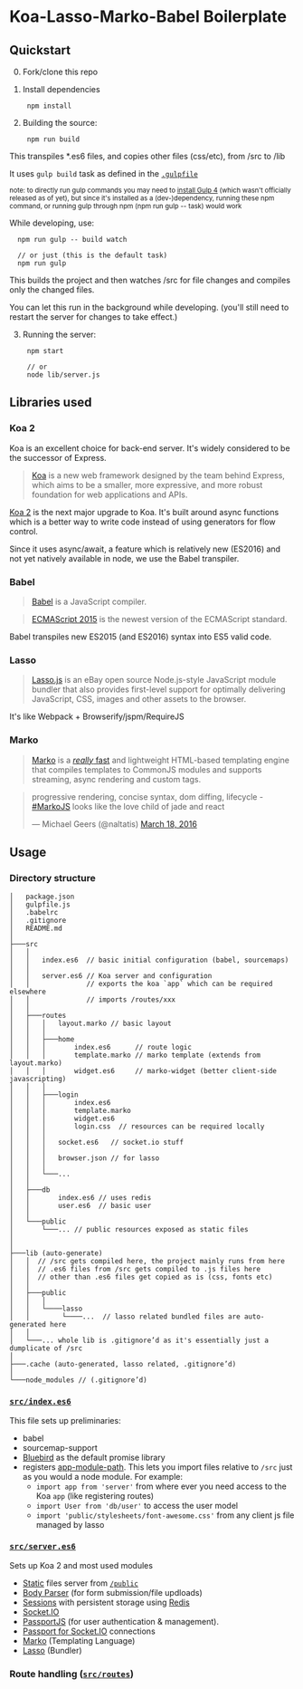 
# Koa-Lasso-Marko-Babel Boilerplate

## Quickstart

0. Fork/clone this repo

1. Install dependencies

        npm install

2. Building the source:

        npm run build

  This transpiles *.es6 files, and copies other files (css/etc), from /src to /lib

  It uses `gulp build` task as defined in the <a href='gulpfile.js'>`.gulpfile`</a>

  <sup>note: to directly run gulp commands you may need to [install Gulp 4] \(which wasn't officially released as of yet), but since it's installed as a (dev-)dependency, running these npm command, or running gulp through npm (npm run gulp -- task) would work</sup>

  While developing, use:

      npm run gulp -- build watch

      // or just (this is the default task)
      npm run gulp

  This builds the project and then watches /src for file changes and compiles only the changed files.

  You can let this run in the background while developing. (you'll still need to restart the server for changes to take effect.)

3. Running the server:

        npm start

        // or
        node lib/server.js


## Libraries used

### Koa 2

Koa is an excellent choice for back-end server. It's widely considered to be the successor of Express.

>[Koa] is a new web framework designed by the team behind Express, which aims to be a smaller, more expressive, and more robust foundation for web applications and APIs.

[Koa 2] is the next major upgrade to Koa. It's built around async functions which is a better way to write code instead of using generators for flow control.

Since it uses async/await, a feature which is relatively new (ES2016) and not yet natively available in node, we use the Babel transpiler.

### Babel

>[Babel] is a JavaScript compiler.

<!-- -->

>[ECMAScript 2015] is the newest version of the ECMAScript standard.

Babel transpiles new ES2015 (and ES2016) syntax into ES5 valid code.

### Lasso

>[Lasso.js][lasso] is an eBay open source Node.js-style JavaScript module bundler that also provides first-level support for optimally delivering JavaScript, CSS, images and other assets to the browser.

It's like Webpack + Browserify/jspm/RequireJS

### Marko

>[Marko] is a [*really* fast][marko-benchmarks] and lightweight HTML-based templating engine that compiles templates to CommonJS modules and supports streaming, async rendering and custom tags.

<blockquote class="twitter-tweet" data-lang="en"><p lang="en" dir="ltr">progressive rendering, concise syntax, dom diffing, lifecycle - <a href="https://twitter.com/hashtag/MarkoJS?src=hash">#MarkoJS</a> looks like the love child of jade and react</p>&mdash; Michael Geers (@naltatis) <a href="https://twitter.com/naltatis/status/710911085205917698">March 18, 2016</a></blockquote>
<script async src="//platform.twitter.com/widgets.js" charset="utf-8"></script>


## Usage

### Directory structure

    │   package.json
    │   gulpfile.js
    │   .babelrc
    │   .gitignore
    │   README.md
    │
    ├───src
    │   │
    │   │   index.es6  // basic initial configuration (babel, sourcemaps)
    │   │
    │   │   server.es6 // Koa server and configuration
    │   │              // exports the koa `app` which can be required elsewhere
    │   │              // imports /routes/xxx
    │   │
    │   ├───routes
    │   │   │   layout.marko // basic layout
    │   │   │
    │   │   ├───home
    │   │   │       index.es6      // route logic
    │   │   │       template.marko // marko template (extends from layout.marko)
    │   │   │       widget.es6     // marko-widget (better client-side javascripting)
    │   │   │
    │   │   ├───login
    │   │   │       index.es6
    │   │   │       template.marko
    │   │   │       widget.es6
    │   │   │       login.css  // resources can be required locally
    │   │   │
    │   │   │   socket.es6   // socket.io stuff
    │   │   │
    │   │   │   browser.json // for lasso
    │   │   │
    │   │   └───...
    │   │
    │   ├───db
    │   │       index.es6 // uses redis
    │   │       user.es6  // basic user
    │   │
    │   └───public
    │       └───... // public resources exposed as static files
    │
    │
    ├───lib (auto-generate)
    │   │  // /src gets compiled here, the project mainly runs from here
    │   │  // .es6 files from /src gets compiled to .js files here
    │   │  // other than .es6 files get copied as is (css, fonts etc)
    │   │
    │   ├───public
    │   │   │
    │   │   └────lasso
    │   │        └────...  // lasso related bundled files are auto-generated here
    │   │
    │   └───... whole lib is .gitignore’d as it's essentially just a dumplicate of /src
    │
    ├───.cache (auto-generated, lasso related, .gitignore’d)
    │
    └───node_modules // (.gitignore’d)


### <a href='src/index.es6'>`src/index.es6`</a>

This file sets up preliminaries:

  * babel
  * sourcemap-support
  * [Bluebird] as the  default promise library
  * registers [app-module-path].
    This lets you import files relative to `/src` just as you would a node module. For example:
    * `import app from 'server'` from where ever you need access to the Koa `app` (like registering routes)
    * `import User from 'db/user'` to access the user model
    * `import 'public/stylesheets/font-awesome.css'` from any client js file managed by lasso

### <a href='src/server.es6'>`src/server.es6`</a>

Sets up Koa 2 and most used modules

  * [Static][koa-static] files server from <a href='public'>`/public`</a>
  * [Body Parser][koa-better-body] (for form submission/file updloads)
  * [Sessions][koa-generic-session] with persistent storage using [Redis][koa-redis]
  * [Socket.IO]
  * [PassportJS] \(for user authentication & management).
  * [Passport for Socket.IO][koa-socket-passport] connections
  * [Marko] \(Templating Language)
  * [Lasso] \(Bundler)

### Route handling (<a href='src/routes'>`src/routes`</a>)



[Koa]: http://koajs.com/
[Koa 2]: https://github.com/koajs/koa/issues/533

[Lasso]: https://github.com/lasso-js/lasso

[Marko]: http://markojs.com
[marko-benchmarks]: https://github.com/marko-js/templating-

[Babel]: http://babeljs.io
[ECMAScript 2015]: http://babeljs.io/docs/learn-es2015

[gulp]: http://gulpjs.com

[node-chakra]: https://github.com/nodejs/node-chakracore


[install Gulp 4]: http://demisx.github.io/gulp4/2015/01/15/install-gulp4.html

[Bluebird]: http://bluebirdjs.com

[app-module-path]: https://github.com/patrick-steele-idem/app-module-path-node

[koa-static]: https://github.com/koajs/static
[koa-better-body]: https://github.com/tunnckoCore/koa-better-body
[koa-generic-session]: https://github.com/koajs/generic-session
[koa-redis]: https://github.com/koajs/koa-redis
[socket.io]: http://socket.io
[passportjs]: http://passportjs.org/
[koa-socket-passport]: https://github.com/laggingreflex/koa-socket-passport

